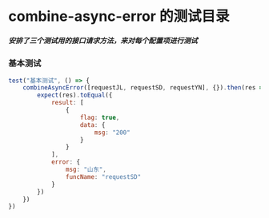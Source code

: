 # combine-async-error 的测试目录

##### 安排了三个测试用的接口请求方法，来对每个配置项进行测试

### 基本测试
```js
test("基本测试", () => {
    combineAsyncError([requestJL, requestSD, requestYN], {}).then(res => {
        expect(res).toEqual({
            result: [
                {
                    flag: true,
                    data: {
                        msg: "200"
                    }
                }
            ],
            error: {
                msg: "山东",
                funcName: "requestSD"
            }
        })
    })
})
```
